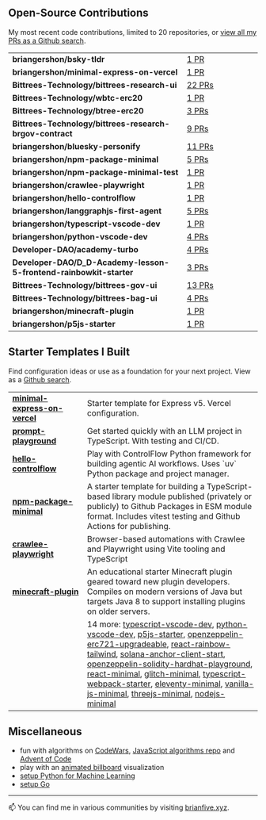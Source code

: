 
## Open-Source Contributions

My most recent code contributions, limited to 20 repositories, or [view all my PRs as a Github search](https://github.com/search?q=is%3Apr+author%3Abriangershon).

<table>
<tr>
        <td width="
        70%">
          <strong>briangershon/bsky-tldr</strong>
        </td>
        <td width="30%"><a href="https://github.com/briangershon/bsky-tldr/pulls?q=is%3Apr+is%3Aclosed+author%3Abriangershon">1 PR</a></td>
      </tr>
<tr>
        <td width="
        70%">
          <strong>briangershon/minimal-express-on-vercel</strong>
        </td>
        <td width="30%"><a href="https://github.com/briangershon/minimal-express-on-vercel/pulls?q=is%3Apr+is%3Aclosed+author%3Abriangershon">1 PR</a></td>
      </tr>
<tr>
        <td width="
        70%">
          <strong>Bittrees-Technology/bittrees-research-ui</strong>
        </td>
        <td width="30%"><a href="https://github.com/Bittrees-Technology/bittrees-research-ui/pulls?q=is%3Apr+is%3Aclosed+author%3Abriangershon">22 PRs</a></td>
      </tr>
<tr>
        <td width="
        70%">
          <strong>Bittrees-Technology/wbtc-erc20</strong>
        </td>
        <td width="30%"><a href="https://github.com/Bittrees-Technology/wbtc-erc20/pulls?q=is%3Apr+is%3Aclosed+author%3Abriangershon">1 PR</a></td>
      </tr>
<tr>
        <td width="
        70%">
          <strong>Bittrees-Technology/btree-erc20</strong>
        </td>
        <td width="30%"><a href="https://github.com/Bittrees-Technology/btree-erc20/pulls?q=is%3Apr+is%3Aclosed+author%3Abriangershon">3 PRs</a></td>
      </tr>
<tr>
        <td width="
        70%">
          <strong>Bittrees-Technology/bittrees-research-brgov-contract</strong>
        </td>
        <td width="30%"><a href="https://github.com/Bittrees-Technology/bittrees-research-brgov-contract/pulls?q=is%3Apr+is%3Aclosed+author%3Abriangershon">9 PRs</a></td>
      </tr>
<tr>
        <td width="
        70%">
          <strong>briangershon/bluesky-personify</strong>
        </td>
        <td width="30%"><a href="https://github.com/briangershon/bluesky-personify/pulls?q=is%3Apr+is%3Aclosed+author%3Abriangershon">11 PRs</a></td>
      </tr>
<tr>
        <td width="
        70%">
          <strong>briangershon/npm-package-minimal</strong>
        </td>
        <td width="30%"><a href="https://github.com/briangershon/npm-package-minimal/pulls?q=is%3Apr+is%3Aclosed+author%3Abriangershon">5 PRs</a></td>
      </tr>
<tr>
        <td width="
        70%">
          <strong>briangershon/npm-package-minimal-test</strong>
        </td>
        <td width="30%"><a href="https://github.com/briangershon/npm-package-minimal-test/pulls?q=is%3Apr+is%3Aclosed+author%3Abriangershon">1 PR</a></td>
      </tr>
<tr>
        <td width="
        70%">
          <strong>briangershon/crawlee-playwright</strong>
        </td>
        <td width="30%"><a href="https://github.com/briangershon/crawlee-playwright/pulls?q=is%3Apr+is%3Aclosed+author%3Abriangershon">1 PR</a></td>
      </tr>
<tr>
        <td width="
        70%">
          <strong>briangershon/hello-controlflow</strong>
        </td>
        <td width="30%"><a href="https://github.com/briangershon/hello-controlflow/pulls?q=is%3Apr+is%3Aclosed+author%3Abriangershon">1 PR</a></td>
      </tr>
<tr>
        <td width="
        70%">
          <strong>briangershon/langgraphjs-first-agent</strong>
        </td>
        <td width="30%"><a href="https://github.com/briangershon/langgraphjs-first-agent/pulls?q=is%3Apr+is%3Aclosed+author%3Abriangershon">5 PRs</a></td>
      </tr>
<tr>
        <td width="
        70%">
          <strong>briangershon/typescript-vscode-dev</strong>
        </td>
        <td width="30%"><a href="https://github.com/briangershon/typescript-vscode-dev/pulls?q=is%3Apr+is%3Aclosed+author%3Abriangershon">1 PR</a></td>
      </tr>
<tr>
        <td width="
        70%">
          <strong>briangershon/python-vscode-dev</strong>
        </td>
        <td width="30%"><a href="https://github.com/briangershon/python-vscode-dev/pulls?q=is%3Apr+is%3Aclosed+author%3Abriangershon">4 PRs</a></td>
      </tr>
<tr>
        <td width="
        70%">
          <strong>Developer-DAO/academy-turbo</strong>
        </td>
        <td width="30%"><a href="https://github.com/Developer-DAO/academy-turbo/pulls?q=is%3Apr+is%3Aclosed+author%3Abriangershon">4 PRs</a></td>
      </tr>
<tr>
        <td width="
        70%">
          <strong>Developer-DAO/D_D-Academy-lesson-5-frontend-rainbowkit-starter</strong>
        </td>
        <td width="30%"><a href="https://github.com/Developer-DAO/D_D-Academy-lesson-5-frontend-rainbowkit-starter/pulls?q=is%3Apr+is%3Aclosed+author%3Abriangershon">3 PRs</a></td>
      </tr>
<tr>
        <td width="
        70%">
          <strong>Bittrees-Technology/bittrees-gov-ui</strong>
        </td>
        <td width="30%"><a href="https://github.com/Bittrees-Technology/bittrees-gov-ui/pulls?q=is%3Apr+is%3Aclosed+author%3Abriangershon">13 PRs</a></td>
      </tr>
<tr>
        <td width="
        70%">
          <strong>Bittrees-Technology/bittrees-bag-ui</strong>
        </td>
        <td width="30%"><a href="https://github.com/Bittrees-Technology/bittrees-bag-ui/pulls?q=is%3Apr+is%3Aclosed+author%3Abriangershon">4 PRs</a></td>
      </tr>
<tr>
        <td width="
        70%">
          <strong>briangershon/minecraft-plugin</strong>
        </td>
        <td width="30%"><a href="https://github.com/briangershon/minecraft-plugin/pulls?q=is%3Apr+is%3Aclosed+author%3Abriangershon">1 PR</a></td>
      </tr>
<tr>
        <td width="
        70%">
          <strong>briangershon/p5js-starter</strong>
        </td>
        <td width="30%"><a href="https://github.com/briangershon/p5js-starter/pulls?q=is%3Apr+is%3Aclosed+author%3Abriangershon">1 PR</a></td>
      </tr>
</table>


## Starter Templates I Built

Find configuration ideas or use as a foundation for your next project. View as a [Github search](https://github.com/search?o=desc&q=topic%3Astarter-template+user%3Abriangershon+is%3Apublic+archived%3Afalse&s=updated&type=Repositories).

<table>
<tr>
        <td width="30%">
          <strong><a href="https://github.com/briangershon/minimal-express-on-vercel">minimal-express-on-vercel</a></strong>
        </td>
        <td width="70%">Starter template for Express v5. Vercel configuration.</td>
      </tr>
<tr>
        <td width="30%">
          <strong><a href="https://github.com/briangershon/prompt-playground">prompt-playground</a></strong>
        </td>
        <td width="70%">Get started quickly with an LLM project in TypeScript. With testing and CI/CD.</td>
      </tr>
<tr>
        <td width="30%">
          <strong><a href="https://github.com/briangershon/hello-controlflow">hello-controlflow</a></strong>
        </td>
        <td width="70%">Play with ControlFlow Python framework for building agentic AI workflows. Uses `uv` Python package and project manager.</td>
      </tr>
<tr>
        <td width="30%">
          <strong><a href="https://github.com/briangershon/npm-package-minimal">npm-package-minimal</a></strong>
        </td>
        <td width="70%">A starter template for building a TypeScript-based library module published (privately or publicly) to Github Packages in ESM module format. Includes vitest testing and Github Actions for publishing.</td>
      </tr>
<tr>
        <td width="30%">
          <strong><a href="https://github.com/briangershon/crawlee-playwright">crawlee-playwright</a></strong>
        </td>
        <td width="70%">Browser-based automations with Crawlee and Playwright using Vite tooling and TypeScript</td>
      </tr>
<tr>
        <td width="30%">
          <strong><a href="https://github.com/briangershon/minecraft-plugin">minecraft-plugin</a></strong>
        </td>
        <td width="70%">An educational starter Minecraft plugin geared toward new plugin developers. Compiles on modern versions of Java but targets Java 8 to support installing plugins on older servers.</td>
      </tr>
<tr><td width="30%">&nbsp;</td><td width="70%">14 more:  <a href="https://github.com/briangershon/typescript-vscode-dev">typescript-vscode-dev</a>, <a href="https://github.com/briangershon/python-vscode-dev">python-vscode-dev</a>, <a href="https://github.com/briangershon/p5js-starter">p5js-starter</a>, <a href="https://github.com/briangershon/openzeppelin-erc721-upgradeable">openzeppelin-erc721-upgradeable</a>, <a href="https://github.com/briangershon/react-rainbow-tailwind">react-rainbow-tailwind</a>, <a href="https://github.com/briangershon/solana-anchor-client-start">solana-anchor-client-start</a>, <a href="https://github.com/briangershon/openzeppelin-solidity-hardhat-playground">openzeppelin-solidity-hardhat-playground</a>, <a href="https://github.com/briangershon/react-minimal">react-minimal</a>, <a href="https://github.com/briangershon/glitch-minimal">glitch-minimal</a>, <a href="https://github.com/briangershon/typescript-webpack-starter">typescript-webpack-starter</a>, <a href="https://github.com/briangershon/eleventy-minimal">eleventy-minimal</a>, <a href="https://github.com/briangershon/vanilla-js-minimal">vanilla-js-minimal</a>, <a href="https://github.com/briangershon/threejs-minimal">threejs-minimal</a>, <a href="https://github.com/briangershon/nodejs-minimal">nodejs-minimal</a></td></tr>
</table>

## Miscellaneous

- fun with algorithms on [CodeWars](https://www.codewars.com/users/briangershon), [JavaScript algorithms repo](https://github.com/briangershon/algorithms-in-javascript) and [Advent of Code](https://adventofcode.com/)
- play with an [animated billboard](https://marbles.briangershon.com/) visualization
- [setup Python for Machine Learning](https://github.com/briangershon/setup-python-for-machine-learning)
- [setup Go](https://github.com/briangershon/setup-go)

---

📫 You can find me in various communities by visiting [brianfive.xyz](https://brianfive.xyz/).

